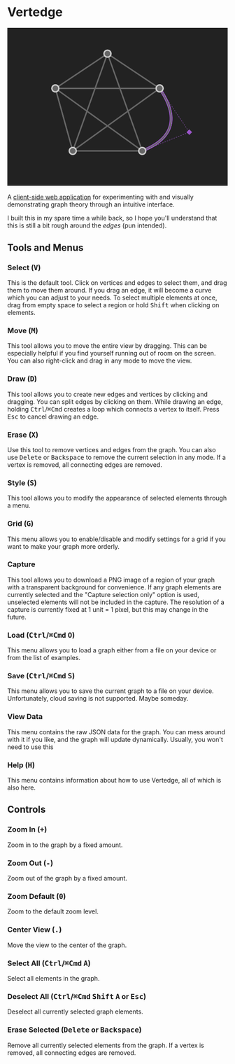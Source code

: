 # Vertedge

![Screenshot of a graph in Vertedge](./assets/vertedge/images/vertedge-screenshot.png)

A [client-side web application](https://xarkenz.github.io/vertedge/) for experimenting with and visually demonstrating graph theory through an intuitive interface.

I built this in my spare time a while back, so I hope you'll understand that this is still a bit rough around the *edges* (pun intended).

## Tools and Menus

### Select (<kbd>V</kbd>)

This is the default tool. Click on vertices and edges to select them, and drag them to move them around. If you drag an edge, it will become a curve which you can adjust to your needs. To select multiple elements at once, drag from empty space to select a region or hold <kbd>Shift</kbd> when clicking on elements.

### Move (<kbd>M</kbd>)

This tool allows you to move the entire view by dragging. This can be especially helpful if you find yourself running out of room on the screen. You can also right-click and drag in any mode to move the view.

### Draw (<kbd>D</kbd>)

This tool allows you to create new edges and vertices by clicking and dragging. You can split edges by clicking on them. While drawing an edge, holding <kbd>Ctrl</kbd>/<kbd>⌘Cmd</kbd> creates a loop which connects a vertex to itself. Press <kbd>Esc</kbd> to cancel drawing an edge.

### Erase (<kbd>X</kbd>)

Use this tool to remove vertices and edges from the graph. You can also use <kbd>Delete</kbd> or <kbd>Backspace</kbd> to remove the current selection in any mode. If a vertex is removed, all connecting edges are removed.

### Style (<kbd>S</kbd>)

This tool allows you to modify the appearance of selected elements through a menu.

### Grid (<kbd>G</kbd>)

This menu allows you to enable/disable and modify settings for a grid if you want to make your graph more orderly.

### Capture

This tool allows you to download a PNG image of a region of your graph with a transparent background for convenience. If any graph elements are currently selected and the "Capture selection only" option is used, unselected elements will not be included in the capture. The resolution of a capture is currently fixed at 1 unit = 1 pixel, but this may change in the future.

### Load (<kbd>Ctrl</kbd>/<kbd>⌘Cmd</kbd> <kbd>O</kbd>)

This menu allows you to load a graph either from a file on your device or from the list of examples.

### Save (<kbd>Ctrl</kbd>/<kbd>⌘Cmd</kbd> <kbd>S</kbd>)

This menu allows you to save the current graph to a file on your device. Unfortunately, cloud saving is not supported. Maybe someday.

### View Data

This menu contains the raw JSON data for the graph. You can mess around with it if you like, and the graph will update dynamically. Usually, you won't need to use this

### Help (<kbd>H</kbd>)

This menu contains information about how to use Vertedge, all of which is also here.

## Controls

### Zoom In (<kbd>+</kbd>)

Zoom in to the graph by a fixed amount.

### Zoom Out (<kbd>-</kbd>)

Zoom out of the graph by a fixed amount.

### Zoom Default (<kbd>0</kbd>)

Zoom to the default zoom level.

### Center View (<kbd>.</kbd>)

Move the view to the center of the graph.

### Select All (<kbd>Ctrl</kbd>/<kbd>⌘Cmd</kbd> <kbd>A</kbd>)

Select all elements in the graph.

### Deselect All (<kbd>Ctrl</kbd>/<kbd>⌘Cmd</kbd> <kbd>Shift</kbd> <kbd>A</kbd> or <kbd>Esc</kbd>)

Deselect all currently selected graph elements.

### Erase Selected (<kbd>Delete</kbd> or <kbd>Backspace</kbd>)

Remove all currently selected elements from the graph. If a vertex is removed, all connecting edges are removed.
